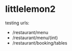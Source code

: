 # littlelemon2

testing urls:
- /restaurant/menu
- /restaurant/menu/(int)
- /restaurant/booking/tables